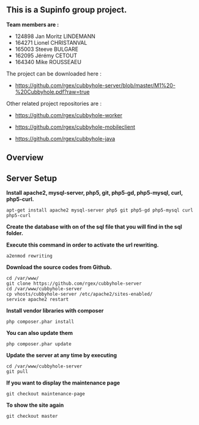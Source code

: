 This is a Supinfo group project.
---
**Team members are :**

 * 124898 Jan Moritz LINDEMANN
 * 164271 Lionel CHRISTANVAL
 * 165003 Steeve BULGARE
 * 162095 Jérémy CETOUT
 * 164340 Mike ROUSSEAEU

The project can be downloaded here :

 - https://github.com/rgex/cubbyhole-server/blob/master/M1%20-%20Cubbyhole.pdf?raw=true

Other related project repositories are :

 - https://github.com/rgex/cubbyhole-worker

 - https://github.com/rgex/cubbyhole-mobileclient

 - https://github.com/rgex/cubbyhole-java


Overview
---


Server Setup
---

**Install apache2, mysql-server, php5, git, php5-gd, php5-mysql, curl, php5-curl.**
```
apt-get install apache2 mysql-server php5 git php5-gd php5-mysql curl php5-curl 
```
**Create the database with on of the sql file that you will find in the sql folder.**

**Execute this command in order to activate the url rewriting.**
```
a2enmod rewriting
```
**Download the source codes from Github.**
```
cd /var/www/
git clone https://github.com/rgex/cubbyhole-server
cd /var/www/cubbyhole-server
cp vhosts/cubbyhole-server /etc/apache2/sites-enabled/
service apache2 restart
```
**Install vendor libraries with composer**
```
php composer.phar install
```
**You can also update them**
```
php composer.phar update
```
**Update the server at any time by executing**
```
cd /var/www/cubbyhole-server
git pull
```
**If you want to display the maintenance page**
```
git checkout maintenance-page
```
**To show the site again**
```
git checkout master
```
